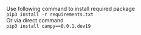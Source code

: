 Use following command to install required package\
`pip3 install -r requirements.txt`\
Or via direct command\
`pip3 install campy==0.0.1.dev19`
